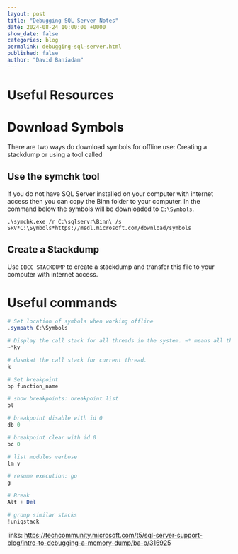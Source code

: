 ```yaml
---
layout: post
title: "Debugging SQL Server Notes"
date: 2024-08-24 10:00:00 +0000
show_date: false
categories: blog
permalink: debugging-sql-server.html
published: false
author: "David Baniadam"
---
```


# Useful Resources


# Download Symbols
There are two ways do download symbols for offline use: Creating a stackdump or using a tool called 

## Use the symchk tool
If you do not have SQL Server installed on your computer with internet access then you can copy the Binn folder to your computer. In the command below the symbols will be downloaded to `C:\Symbols`. 

```powersehll
.\symchk.exe /r C:\sqlservr\Binn\ /s SRV*C:\Symbols*https://msdl.microsoft.com/download/symbols
```
## Create a Stackdump
Use `DBCC STACKDUMP` to create a stackdump and transfer this file to your computer with internet access. 

# Useful commands


```powershell
# Set location of symbols when working offline
.sympath C:\Symbols

# Display the call stack for all threads in the system. ~* means all threads and kv shows the stack with frame memory and related information. 
~*kv

# dusokat the call stack for current thread. 
k

# Set breakpoint
bp function_name

# show breakpoints: breakpoint list
bl

# breakpoint disable with id 0
db 0

# breakpoint clear with id 0
bc 0

# list modules verbose
lm v

# resume execution: go
g

# Break
Alt + Del

# group similar stacks
!uniqstack
```

links: https://techcommunity.microsoft.com/t5/sql-server-support-blog/intro-to-debugging-a-memory-dump/ba-p/316925
